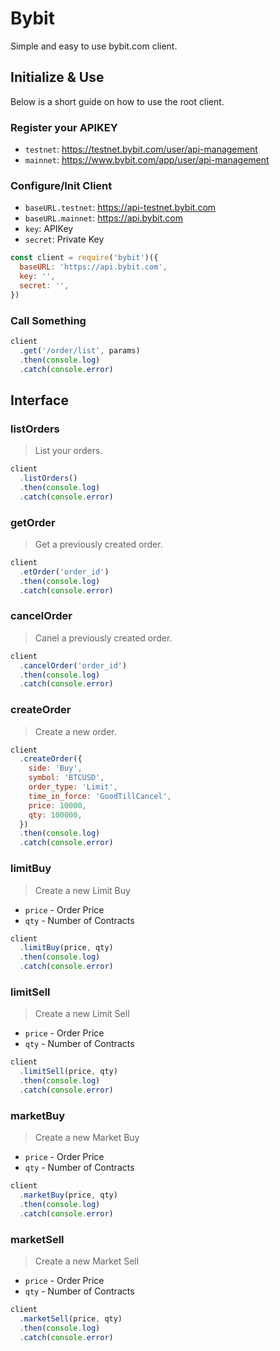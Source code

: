 # Bybit

Simple and easy to use bybit.com client.

## Initialize & Use

Below is a short guide on how to use the root client.

### Register your APIKEY

- `testnet`: https://testnet.bybit.com/user/api-management
- `mainnet`: https://www.bybit.com/app/user/api-management

### Configure/Init Client

- `baseURL.testnet`: https://api-testnet.bybit.com
- `baseURL.mainnet`: https://api.bybit.com
- `key`: APIKey
- `secret`: Private Key

```js
const client = require('bybit')({
  baseURL: 'https://api.bybit.com',
  key: '',
  secret: '',
})
```

### Call Something

```js
client
  .get('/order/list', params)
  .then(console.log)
  .catch(console.error)
```

## Interface

### listOrders

> List your orders.

```js
client
  .listOrders()
  .then(console.log)
  .catch(console.error)
```

### getOrder

> Get a previously created order.

```js
client
  .etOrder('order_id')
  .then(console.log)
  .catch(console.error)
```

### cancelOrder

> Canel a previously created order.

```js
client
  .cancelOrder('order_id')
  .then(console.log)
  .catch(console.error)
```

### createOrder

> Create a new order.

```js
client
  .createOrder({
    side: 'Buy',
    symbol: 'BTCUSD',
    order_type: 'Limit',
    time_in_force: 'GoodTillCancel',
    price: 10000,
    qty: 100000,
  })
  .then(console.log)
  .catch(console.error)
```

### limitBuy

> Create a new Limit Buy

- `price` - Order Price
- `qty` - Number of Contracts

```js
client
  .limitBuy(price, qty)
  .then(console.log)
  .catch(console.error)
```

### limitSell

> Create a new Limit Sell

- `price` - Order Price
- `qty` - Number of Contracts

```js
client
  .limitSell(price, qty)
  .then(console.log)
  .catch(console.error)
```

### marketBuy

> Create a new Market Buy

- `price` - Order Price
- `qty` - Number of Contracts

```js
client
  .marketBuy(price, qty)
  .then(console.log)
  .catch(console.error)
```

### marketSell

> Create a new Market Sell

- `price` - Order Price
- `qty` - Number of Contracts

```js
client
  .marketSell(price, qty)
  .then(console.log)
  .catch(console.error)
```
